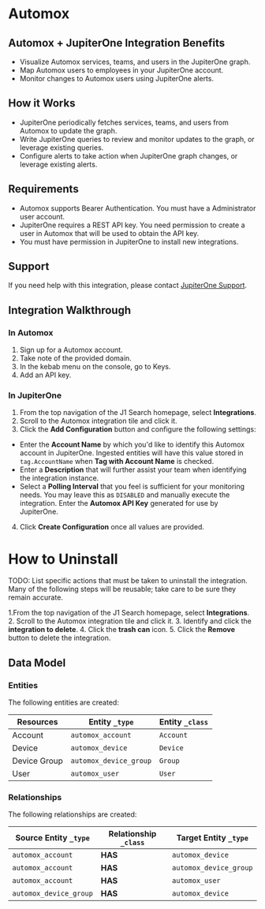 # Automox

## Automox + JupiterOne Integration Benefits

- Visualize Automox services, teams, and users in the JupiterOne graph.
- Map Automox users to employees in your JupiterOne account.
- Monitor changes to Automox users using JupiterOne alerts.

## How it Works

- JupiterOne periodically fetches services, teams, and users from Automox to
  update the graph.
- Write JupiterOne queries to review and monitor updates to the graph, or
  leverage existing queries.
- Configure alerts to take action when JupiterOne graph changes, or leverage
  existing alerts.

## Requirements

- Automox supports Bearer Authentication. You must have a Administrator user
  account.
- JupiterOne requires a REST API key. You need permission to create a user in
  Automox that will be used to obtain the API key.
- You must have permission in JupiterOne to install new integrations.

## Support

If you need help with this integration, please contact
[JupiterOne Support](https://support.jupiterone.io).

## Integration Walkthrough

### In Automox

1. Sign up for a Automox account.
2. Take note of the provided domain.
3. In the kebab menu on the console, go to Keys.
4. Add an API key.

### In JupiterOne

1. From the top navigation of the J1 Search homepage, select **Integrations**.
2. Scroll to the Automox integration tile and click it.
3. Click the **Add Configuration** button and configure the following settings:

- Enter the **Account Name** by which you'd like to identify this Automox
  account in JupiterOne. Ingested entities will have this value stored in
  `tag.AccountName` when **Tag with Account Name** is checked.
- Enter a **Description** that will further assist your team when identifying
  the integration instance.
- Select a **Polling Interval** that you feel is sufficient for your monitoring
  needs. You may leave this as `DISABLED` and manually execute the integration.
  Enter the **Automox API Key** generated for use by JupiterOne.

4. Click **Create Configuration** once all values are provided.

# How to Uninstall

TODO: List specific actions that must be taken to uninstall the integration.
Many of the following steps will be reusable; take care to be sure they remain
accurate.

1.From the top navigation of the J1 Search homepage, select **Integrations**.
2. Scroll to the Automox integration tile and click it.
3. Identify and click the **integration to delete**.
4. Click the **trash can** icon.
5. Click the **Remove** button to delete the integration.

<!-- {J1_DOCUMENTATION_MARKER_START} -->
<!--
********************************************************************************
NOTE: ALL OF THE FOLLOWING DOCUMENTATION IS GENERATED USING THE
"j1-integration document" COMMAND. DO NOT EDIT BY HAND! PLEASE SEE THE DEVELOPER
DOCUMENTATION FOR USAGE INFORMATION:

https://github.com/JupiterOne/sdk/blob/main/docs/integrations/development.md
********************************************************************************
-->

## Data Model

### Entities

The following entities are created:

| Resources    | Entity `_type`         | Entity `_class` |
| ------------ | ---------------------- | --------------- |
| Account      | `automox_account`      | `Account`       |
| Device       | `automox_device`       | `Device`        |
| Device Group | `automox_device_group` | `Group`         |
| User         | `automox_user`         | `User`          |

### Relationships

The following relationships are created:

| Source Entity `_type`  | Relationship `_class` | Target Entity `_type`  |
| ---------------------- | --------------------- | ---------------------- |
| `automox_account`      | **HAS**               | `automox_device`       |
| `automox_account`      | **HAS**               | `automox_device_group` |
| `automox_account`      | **HAS**               | `automox_user`         |
| `automox_device_group` | **HAS**               | `automox_device`       |

<!--
********************************************************************************
END OF GENERATED DOCUMENTATION AFTER BELOW MARKER
********************************************************************************
-->
<!-- {J1_DOCUMENTATION_MARKER_END} -->
